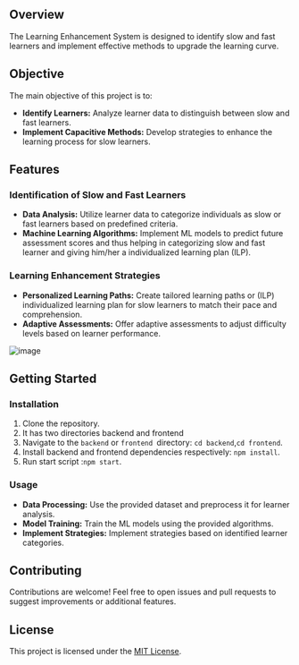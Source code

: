
## Overview

The Learning Enhancement System is designed to identify slow and fast learners and implement effective methods to upgrade the learning curve.

## Objective

The main objective of this project is to:

- **Identify Learners:** Analyze learner data to distinguish between slow and fast learners.
- **Implement Capacitive Methods:** Develop strategies to enhance the learning process for slow learners.

## Features

### Identification of Slow and Fast Learners

- **Data Analysis:** Utilize learner data to categorize individuals as slow or fast learners based on predefined criteria.
- **Machine Learning Algorithms:** Implement ML models to predict future assessment scores and thus helping in categorizing slow and fast learner and giving him/her a individualized learning plan (ILP).

### Learning Enhancement Strategies

- **Personalized Learning Paths:** Create tailored learning paths or (ILP) individualized learning plan for slow learners to match their pace and comprehension.
- **Adaptive Assessments:** Offer adaptive assessments to adjust difficulty levels based on learner performance.


![image](https://github.com/SIH-PCCOER-2023/shiksha-sankul/assets/92770843/819aa3a2-3321-4fad-af74-9880e09043af)






## Getting Started

### Installation

1. Clone the repository.
2. It has two directories backend and frontend
3. Navigate to the `backend` or `frontend `directory: `cd backend`,`cd frontend`.
4. Install backend and frontend dependencies respectively: `npm install`.
5. Run start script :`npm start`.

### Usage

- **Data Processing:** Use the provided dataset and preprocess it for learner analysis.
- **Model Training:** Train the ML models using the provided algorithms.
- **Implement Strategies:** Implement strategies based on identified learner categories.

## Contributing

Contributions are welcome! Feel free to open issues and pull requests to suggest improvements or additional features.

## License

This project is licensed under the [MIT License](LICENSE).




